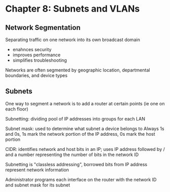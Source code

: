 # Chapter 8: Subnets and VLANs

## Network Segmentation

Separating traffic on one network into its own broadcast domain

* enahnces security
* improves performance
* simplifies troubleshooting

Networks are often segmented by geographic location, departmental boundaries, and device types

## Subnets

One way to segment a network is to add a router at certain points (ie one on each floor)

Subnetting: dividing pool of IP addresses into groups for each LAN

Subnet mask: used to determine what subnet a device belongs to
Always 1s and 0s, 1s mark the network portion of the IP address, 0s mark the host portion

CIDR: identifies network and host bits in an IP; uses IP address followed by / and a number representing the number of bits in the network ID

Subnetting is "classless addressing", borrowed bits from IP address represent network information

Administrator programs each interface on the router with the network ID and subnet mask for its subnet